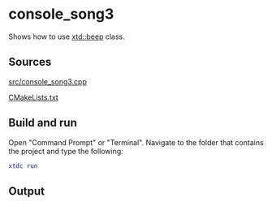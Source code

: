 # console_song3

Shows how to use [xtd::beep](https://gammasoft71.github.io/xtd/reference_guides/latest/classxtd_1_1beep.html) class.

## Sources

[src/console_song3.cpp](src/console_song3.cpp)

[CMakeLists.txt](CMakeLists.txt)

## Build and run

Open "Command Prompt" or "Terminal". Navigate to the folder that contains the project and type the following:

```cmake
xtdc run
```

## Output

```
```
